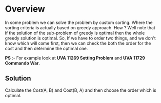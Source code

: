 # **Overview**

In some problem we can solve the problem by custom sorting. Where the sorting criteria is actually based on greedy approach. How ?
Well note that if the solution of the sub-problem of greedy is optimal then the whole greedy solution is optimal. So, If we have to order two things, and we don't know which will come first, then we can check the both the order for the cost and then determine the optimal one.

**PS** :- For example look at **UVA 11269 Setting Problem** and **UVA 11729 Commando War**.

## Solution

Calculate the Cost(A, B) and Cost(B, A) and then choose the order which is optimal.